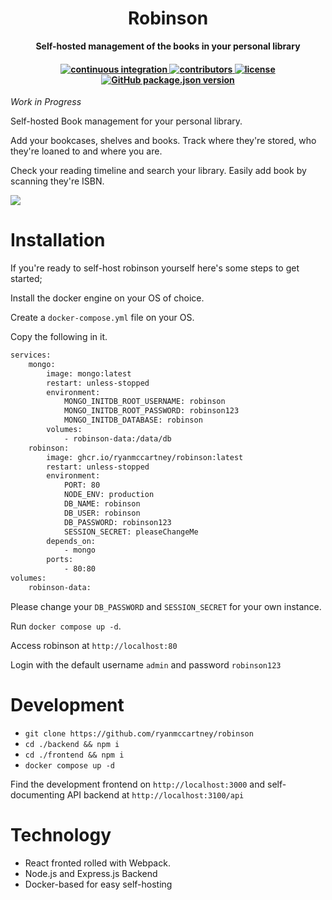 <h1 align="center">
    Robinson
</h1>

<p align="center">
  <b align="center">Self-hosted management of the books in your personal library</b>
</p>

<h4 align="center">
 <a href="https://github.com/ryanmccartney/robinson/actions/workflows/release.yml">
    <img src="https://github.com/ryanmccartney/robinson/actions/workflows/release.yml/badge.svg" alt="continuous integration">
  </a>

  <a href="https://github.com/ryanmccartney/robinson/graphs/contributors">
    <img src="https://img.shields.io/github/contributors-anon/ryanmccartney/robinson?color=yellow&style=plastic" alt="contributors">
  </a>
  <a href="https://opensource.org/license/gpl-3-0">
    <img src="https://img.shields.io/badge/GNU%20GPL%20v3.0-blue.svg?style=plastic&label=license" alt="license">
  </a>

  <a href="https://github.com/ryanmccartney/robinson/releases">
    <img alt="GitHub package.json version" src="https://img.shields.io/github/package-json/v/ryanmccartney/robinson?filename=.%2Fbackend%2Fpackage.json&style=plastic">
  </a>

</h4>

_Work in Progress_

Self-hosted Book management for your personal library.

Add your bookcases, shelves and books. Track where they're stored, who they're loaned to and where you are.

Check your reading timeline and search your library. Easily add book by scanning they're ISBN.

![](./docs/assets/home.gif)

# Installation

If you're ready to self-host robinson yourself here's some steps to get started;

Install the docker engine on your OS of choice.

Create a `docker-compose.yml` file on your OS.

Copy the following in it.

```bash
services:
    mongo:
        image: mongo:latest
        restart: unless-stopped
        environment:
            MONGO_INITDB_ROOT_USERNAME: robinson
            MONGO_INITDB_ROOT_PASSWORD: robinson123
            MONGO_INITDB_DATABASE: robinson
        volumes:
            - robinson-data:/data/db
    robinson:
        image: ghcr.io/ryanmccartney/robinson:latest
        restart: unless-stopped
        environment:
            PORT: 80
            NODE_ENV: production
            DB_NAME: robinson
            DB_USER: robinson
            DB_PASSWORD: robinson123
            SESSION_SECRET: pleaseChangeMe
        depends_on:
            - mongo
        ports:
            - 80:80
volumes:
    robinson-data:
```

Please change your `DB_PASSWORD` and `SESSION_SECRET` for your own instance. 

Run `docker compose up -d`. 

Access robinson at `http://localhost:80`

Login with the default username `admin` and password `robinson123`

# Development

-   `git clone https://github.com/ryanmccartney/robinson`
-   `cd ./backend && npm i`
-   `cd ./frontend && npm i`
-   `docker compose up -d`

Find the development frontend on `http://localhost:3000` and self-documenting API backend at `http://localhost:3100/api`

# Technology

-   React fronted rolled with Webpack.
-   Node.js and Express.js Backend
-   Docker-based for easy self-hosting

